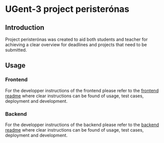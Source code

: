 # UGent-3 project peristerónas
## Introduction
Project peristerónas was created to aid both students and teacher for achieving a
clear overview for deadlines and projects that need to be submitted.
## Usage
### Frontend
For the developper instructions of the frontend please refer to the [frontend readme](frontend/README.md)
where clear instructions can be found of usage, test cases, deployment and development.
### Backend
For the developper instructions of the backend please refer to the [backend readme](backend/README.md)
where clear instructions can be found of usage, test cases, deployment and development.
